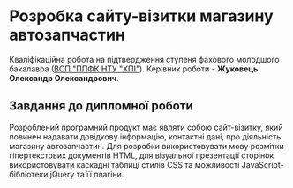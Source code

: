 # Розробка сайту-візитки магазину автозапчастин
Кваліфікаційна робота на підтвердження ступеня фахового молодшого бакалавра ([ВСП "ППФК НТУ "ХПІ"](http://polytechnic.poltava.ua)).
Керівник роботи - **Жуковець Олександр Олександрович**.
## Завдання до дипломної роботи
Розроблений програмний продукт має являти собою сайт-візитку, який повинен надавати довідкову інформацію, контактні дані, про діяльність магазину автозапчастин.  Для розробки використовувати мову розмітки гіпертекстових документів HTML,  для візуальної презентації сторінок використовувати каскадні таблиці стилів CSS та можливості JavaScript-бібліотеки  jQuery та її плагіни.

